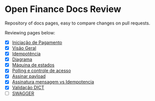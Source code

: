 # Open Finance Docs Review

Repository of docs pages, easy to compare changes on pull requests.

Reviewing pages below:

- [x] [Iniciação de Pagamento](/iniciacao-pagamentos.md)
- [x] [Visão Geral](/visao-geral.md)
- [x] [Idempotência](/idempotencia.md)
- [x] [Diagrama](/diagrama.md)
- [x] [Máquina de estados](/maquina-de-estados.md)
- [x] [Polling e controle de acesso](/polling-e-acesso.md)
- [x] [Assinar payload](/assinar-payload.md)
- [x] [Assinatura mensagem vs Idempotencia](/assinatura-msg-vs-idempotencia.md)
- [x] [Validação DICT](/validacoes-de-info-dict.md)
- [ ] [SWAGGER](/swagger-2_0.yaml)
